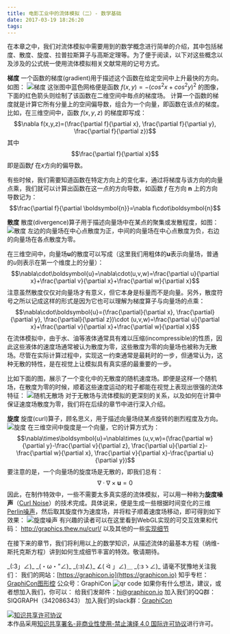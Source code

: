 ```yaml
---
title: 电影工业中的流体模拟（二）- 数学基础
date: 2017-03-19 18:26:20
tags:
---
```

在本章之中，我们对流体模拟中需要用到的数学概念进行简单的介绍，其中包括梯度、散度、旋度、拉普拉斯算子与高斯定理等。为了便于阅读，以下对这些概念以及涉及的公式统一使用流体模拟相关文献常用的记号方式。

**梯度**
一个函数的梯度(gradient)用于描述这个函数在给定空间中上升最快的方向。如图：
![梯度](https://i.imgur.com/TlGdOJy.png)
这张图中蓝色网格便是函数 $f(x,y) = −(cos^2x + cos^2y)^2$ 的图像，下面的红色箭头则绘制了该函数在二维空间中毎点的梯度场。
计算一个函数的梯度就是计算它所有分量上的空间偏导数，组合为一个向量，即函数在该点的梯度。比如，在三维空间中，函数 $f(x, y, z)$ 的梯度即写成：
$$\nabla f(x,y,z)=(\frac{\partial f}{\partial x}, \frac{\partial f}{\partial y}, \frac{\partial f}{\partial z})$$
其中$$\frac{\partial f}{\partial x}$$ 即是函数$f$ 在$x$方向的偏导数。

有些时候，我们需要知道函数在特定方向上的变化率，通过将梯度与该方向的向量点乘，我们就可以计算出函数在这一点的方向导数，如函数 $f$ 在方向 $\boldsymbol{n}$ 上的方向导数记为：
$$\frac{\partial f}{\partial \boldsymbol{n}}=\nabla f\cdot\boldsymbol{n}$$

**散度**
散度(divergence)算子用于描述向量场中在某点的聚集或发散程度，如图：
![散度](https://i.imgur.com/RUggoZ8.jpg)
左边的向量场在中心点散度为正，中间的向量场在中心点散度为负，右边的向量场在各点散度为零。

在三维空间中，向量场$\boldsymbol{u}$的散度可以写成（这里我们用粗体的$\boldsymbol{u}$表示向量场，普通的$u$则表示在第一个维度上的分量）：
$$\nabla\cdot\boldsymbol{u}=\nabla\cdot(u,v,w)=\frac{\partial u}{\partial x}+\frac{\partial v}{\partial x}+\frac{\partial w}{\partial x}$$
注意虽然散度仅仅对向量场才有意义，但它本身是标量而不是向量。另外，散度符号之所以记成这样的形式是因为它也可以理解为梯度算子与向量场的点乘：
$$\nabla\cdot\boldsymbol{u}=(\frac{\partial}{\partial x}, \frac{\partial}{\partial y}, \frac{\partial}{\partial z})\cdot (u,v,w)=\frac{\partial u}{\partial x}+\frac{\partial v}{\partial x}+\frac{\partial w}{\partial x}$$
在流体模拟中，由于水、油等液体通常具有难以压缩(incompressible)的性质，因此这些液体的速度场通常被认为散度为零，这些散度为零的向量场也被称为无散场。尽管在实际计算过程中，实现这一约束通常是最耗时的一步，但通常认为，这种无散的特性，是在视觉上让模拟具有真实感的最重要的一步。

比如下面的图，展示了一个变化中的无散度的随机速度场。即便是这样一个随机场，在散度为零的时候，顺着这些速度运动的粒子都能在视觉上表现出很强的流体特征：
![随机无散场](https://i.imgur.com/dzunYiq.gif)
对于无散场与流体模拟的更深刻的关系，以及如何在计算中保证速度场散度为零，我们将在后续的章节中进行深入介绍。

**旋度**
旋度(curl)算子，顾名思义，用于描述向量场绕某点旋转的剧烈程度及方向。
![旋度](https://i.imgur.com/9jAsHWd.png)
在三维空间中旋度是一个向量，它的计算方式为：
$$\nabla\times\boldsymbol{u}=\nabla\times (u,v,w)=(\frac{\partial w}{\partial y}-\frac{\partial v}{\partial z}, \frac{\partial u}{\partial z}-\frac{\partial w}{\partial x}, \frac{\partial v}{\partial x}-\frac{\partial u}{\partial y})$$
要注意的是，一个向量场的旋度场是无散的，即我们总有：
$$\nabla\cdot\nabla\times\boldsymbol{u}=0$$
因此，在制作特效中，一些不需要太多真实感的流体模拟，可以用一种称为**旋度噪声**（[Curl Noise](http://www.cs.ubc.ca/~rbridson/docs/bridson-siggraph2007-curlnoise.pdf)）的技术完成。具体说来，便是生成一些根据时间变化的三维[Perlin噪声](https://zhuanlan.zhihu.com/p/22337544)，然后取其旋度作为速度场，并将粒子顺着速度场移动，即可得到如下效果：
![旋度噪声](https://i.imgur.com/Z8aaI3L.jpg)
有兴趣的读者可以在这里看到WebGL实现的可交互效果和代码：
http://graphics.thew.nu/curl/
以及其他的一些[实现细节](http://prideout.net/blog/?p=63)

在接下来的章节，我们将利用以上的数学知识，从描述流体的最基本方程（纳维-斯托克斯方程）讲到如何生成细节丰富的特效。敬请期待。

\_(:3」∠)\_ \_(・ω・”∠)\_ \_(:з)∠)\_ ∠( ᐛ 」∠)＿ \_(:зゝ∠)\_
请毫不犹豫地关注我们：
我们的网站：[https://graphicon.io](https://graphicon.io)
知乎专栏：[GraphiCon图形控](https://zhuanlan.zhihu.com/graphicon)
公众号：GraphiCon
![qr code](https://ooo.0o0.ooo/2017/03/14/58c7de193d7ac.png)
如果你有什么想法，建议，或者想加入我们，你可以：
给我们发邮件：[hi@graphicon.io](mailto:hi@graphicon.io)
加入我们的QQ群：SIQGRAPH（342086343）
加入我们的slack群：[GraphiCon](https://graphicon.herokuapp.com/)

<a rel="license" href="http://creativecommons.org/licenses/by-nc-nd/4.0/"><img alt="知识共享许可协议" style="border-width:0" src="https://i.creativecommons.org/l/by-nc-nd/4.0/88x31.png" /></a><br />本作品采用<a rel="license" href="http://creativecommons.org/licenses/by-nc-nd/4.0/">知识共享署名-非商业性使用-禁止演绎 4.0 国际许可协议</a>进行许可。

